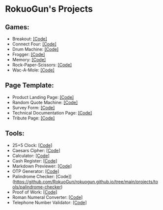 # RokuoGun's Projects

## Games: 
+ Breakout: [[Code]](https://github.com/RokuoGun/rokuogun.github.io/tree/main/projects/games/breakout)
+ Connect Four: [[Code]](https://github.com/RokuoGun/rokuogun.github.io/tree/main/projects/games/connect-four)
+ Drum Machine: [[Code]](https://github.com/RokuoGun/rokuogun.github.io/tree/main/projects/games/drum-machine)
+ Frogger: [[Code]](https://github.com/RokuoGun/rokuogun.github.io/tree/main/projects/games/frogger)
+ Memory: [[Code]](https://github.com/RokuoGun/rokuogun.github.io/tree/main/projects/games/memory)
+ Rock-Paper-Scissors: [[Code]](https://github.com/RokuoGun/rokuogun.github.io/tree/main/projects/games/rock-paper-scissors)
+ Wac-A-Mole: [[Code]](https://github.com/RokuoGun/rokuogun.github.io/tree/main/projects/games/wac-a-mole)

## Page Template:
+ Product Landing Page: [[Code]](https://github.com/RokuoGun/rokuogun.github.io/tree/main/projects/page-template/product-landning-page)
+ Random Quote Machine: [[Code]](https://github.com/RokuoGun/rokuogun.github.io/tree/main/projects/page-template/random-quote-machine)
+ Survey Form: [[Code]](https://github.com/RokuoGun/rokuogun.github.io/tree/main/projects/page-template/survey-form)
+ Technical Documentation Page: [[Code]](https://github.com/RokuoGun/rokuogun.github.io/tree/main/projects/page-template/tech-doc-page)
+ Tribute Page: [[Code]](https://github.com/RokuoGun/rokuogun.github.io/tree/main/projects/page-template/tribute-page)

## Tools:
+ 25+5 Clock: [[Code]](https://github.com/RokuoGun/rokuogun.github.io/tree/main/projects/tools/25+5-clock)
+ Caesars Cipher: [[Code]](https://github.com/RokuoGun/rokuogun.github.io/tree/main/projects/tools/caesars-cipher)
+ Calculator: [[Code]](https://github.com/RokuoGun/rokuogun.github.io/tree/main/projects/tools/calculator)
+ Cash Register: [[Code]](https://github.com/RokuoGun/rokuogun.github.io/tree/main/projects/tools/cash-register)
+ Markdown Previewer: [[Code]](https://github.com/RokuoGun/rokuogun.github.io/tree/main/projects/tools/markdown-previewer)
+ OTP Generator: [[Code]](https://github.com/RokuoGun/rokuogun.github.io/tree/main/projects/tools/otp-generator)
+ Palindrome Checker: [Code]](https://github.com/RokuoGun/rokuogun.github.io/tree/main/projects/tools/palindrome-checker)
+ Proof of Work: [[Code]](https://github.com/RokuoGun/rokuogun.github.io/tree/main/projects/tools/proof-of-work)
+ Roman Numeral Converter: [[Code]](https://github.com/RokuoGun/rokuogun.github.io/tree/main/projects/tools/roman-numeral-converter)
+ Telephone Number Validator: [[Code]](https://github.com/RokuoGun/rokuogun.github.io/tree/main/projects/tools/telephone-number-validator)
